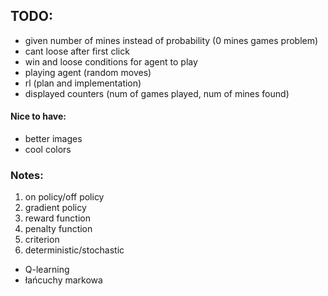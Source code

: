## TODO:
- given number of mines instead of probability (0 mines games problem)
- cant loose after first click
- win and loose conditions for agent to play
- playing agent (random moves)
- rl (plan and implementation)
- displayed counters (num of games played, num of mines found)

#### Nice to have:
- better images
- cool colors


### Notes:
1. on policy/off policy
2. gradient policy
3. reward function
4. penalty function
5. criterion
6. deterministic/stochastic
- Q-learning
- łańcuchy markowa


